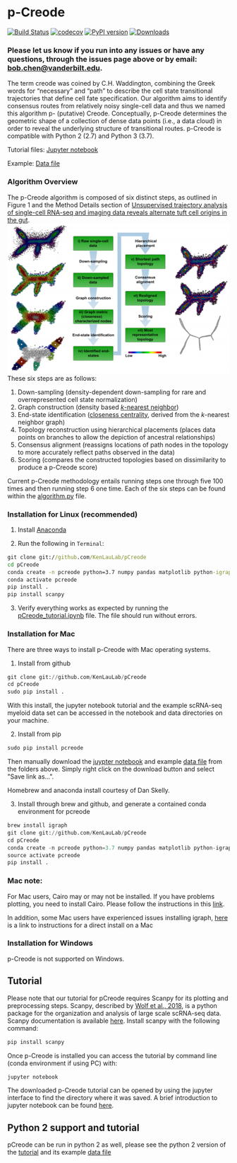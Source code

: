 # **p-Creode**

[![Build Status](https://travis-ci.org/KenLauLab/pCreode.svg?branch=master)](https://travis-ci.org/KenLauLab/pCreode)  [![codecov](https://codecov.io/gh/KenLauLab/pCreode/branch/master/graph/badge.svg)](https://codecov.io/gh/KenLauLab/pCreode)   [![PyPI version](https://badge.fury.io/py/pcreode.svg)](https://badge.fury.io/py/pcreode)
[![Downloads](https://pepy.tech/badge/pcreode)](https://pepy.tech/project/pcreode)

### Please let us know if you run into any issues or have any questions, through the issues page above or by email: bob.chen@vanderbilt.edu. 

The term creode was coined by C.H. Waddington, combining the Greek words for “necessary” and “path” to describe the cell state transitional trajectories that define cell fate specification. Our algorithm aims to identify consensus routes from relatively noisy single-cell data and thus we named this algorithm p- (putative) Creode. Conceptually, p-Creode determines the geometric shape of a collection of dense data points (i.e., a data cloud) in order to reveal the underlying structure of transitional routes. p-Creode is compatible with Python 2 (2.7) and Python 3 (3.7).  

Tutorial files: [Jupyter notebook](https://github.com/KenLauLab/pCreode/blob/master/notebooks/pCreode_tutorial.ipynb)

Example: [Data file](https://github.com/KenLauLab/pCreode/blob/master/data/Myeloid_Raw_Normalized_Transformed.h5ad)

### Algorithm Overview

The p-Creode algorithm is composed of six distinct steps, as outlined in Figure 1 and the Method Details section of [Unsupervised trajectory analysis of single-cell RNA-seq and imaging data reveals alternate tuft cell origins in the gut](https://www.ncbi.nlm.nih.gov/pmc/articles/PMC5799016/).
![p-Creode algorithm steps](img/pcreode_viz.png)
These six steps are as follows:
1. Down-sampling (density-dependent down-sampling for rare and overrepresented cell state normalization)
2. Graph construction (density based [_k_-nearest neighbor](https://en.wikipedia.org/wiki/Nearest_neighbor_graph))
3. End-state identification ([closeness centrality](https://en.wikipedia.org/wiki/Closeness_centrality), derived from the _k_-nearest neighbor graph)
4. Topology reconstruction using hierarchical placements (places data points on branches to allow the depiction of ancestral relationships)
5. Consensus alignment (reassigns locations of path nodes in the topology to more accurately reflect paths observed in the data)
6. Scoring (compares the constructed topologies based on dissimilarity to produce a p-Creode score)

Current p-Creode methodology entails running steps one through five 100 times and then running step 6 one time. Each of the six steps can be found within the [algorithm.py](https://github.com/KenLauLab/pCreode/blob/master/pcreode/algorithm.py) file.

### Installation for Linux (recommended)

1. Install [Anaconda](https://www.anaconda.com/products/individual)

2. Run the following in `Terminal`:

```cmd
git clone git://github.com/KenLauLab/pCreode
cd pCreode
conda create -n pcreode python=3.7 numpy pandas matplotlib python-igraph jupyter cython -c conda-forge
conda activate pcreode
pip install .
pip install scanpy
```

3. Verify everything works as expected by running the [pCreode_tutorial.ipynb](https://github.com/KenLauLab/pCreode/blob/master/notebooks/pCreode_tutorial.ipynb) file. The file should run without errors.

### Installation for Mac

There are three ways to install p-Creode with Mac operating systems.

1. Install from github
```python
git clone git://github.com/KenLauLab/pCreode
cd pCreode
sudo pip install .
```
With this install, the jupyter notebook tutorial and the example scRNA-seq myeloid data set can be accessed in the notebook and data directories on your machine.

2. Install from pip
```python
sudo pip install pcreode
```
Then manually download the [juypter notebook](https://github.com/KenLauLab/pCreode/blob/master/notebooks/pCreode_tutorial.ipynb) and example [data file](https://github.com/KenLauLab/pCreode/blob/master/data/Myeloid_Raw_Normalized_Transformed.h5ad) from the folders above. Simply right click on the download button and select "Save link as...".

Homebrew and anaconda install courtesy of Dan Skelly.

3. Install through brew and github, and generate a contained conda environment for pcreode 
```python
brew install igraph
git clone git://github.com/KenLauLab/pCreode
cd pCreode
conda create -n pcreode python=3.7 numpy pandas matplotlib python-igraph jupyter cython
source activate pcreode
pip install .
```

### Mac note: 
For Mac users, Cairo may or may not be installed. If you have problems plotting, you need to install Cairo. Please follow the instructions in this [link](http://macappstore.org/cairo/). 

In addition, some Mac users have experienced issues installing igraph, [here](http://igraph.org/python/#pyinstallosx) is a link to instructions for a direct install on a Mac 

### Installation for Windows

p-Creode is not supported on Windows.

## Tutorial

Please note that our tutorial for pCreode requires Scanpy for its plotting and preprocessing steps. Scanpy, described by [Wolf et al., 2018](https://doi.org/10.1186/s13059-017-1382-0), is a python package for the organization and analysis of large scale scRNA-seq data. Scanpy documentation is available [here](https://scanpy.readthedocs.io/en/stable/). Install scanpy with the following command:

```python
pip install scanpy
```

Once p-Creode is installed you can access the tutorial by command line (conda environment if using PC) with:

```python
jupyter notebook
```
The downloaded p-Creode tutorial can be opened by using the jupyter interface to find the directory where it was saved. A brief introduction to jupyter notebook can be found [here](https://www.datacamp.com/community/tutorials/tutorial-jupyter-notebook#gs.P04bH=8).

## Python 2 support and tutorial 

pCreode can be run in python 2 as well, please see the python 2 version of the [tutorial](https://github.com/KenLauLab/pCreode/blob/master/notebooks/pCreode_tutorial_python_2.ipynb) and its example [data file](https://github.com/KenLauLab/pCreode/blob/master/data/Myeloid_with_IDs_python_2.csv.gz)
